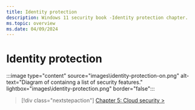 ```yaml
---
title: Identity protection
description: Windows 11 security book -Identity protection chapter.
ms.topic: overview
ms.date: 04/09/2024
---
```


# Identity protection

:::image type="content" source="images\identity-protection-on.png" alt-text="Diagram of containng a list of security features." lightbox="images\identity-protection.png" border="false":::

> [!div class="nextstepaction"]
> [Chapter 5: Cloud security >](cloud-security.md)